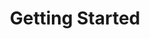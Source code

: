 ---
title: Getting Started
description: Learn the basic concepts of Pachyderm in this glossary.
author:
tags:
categories:
series:
date:
weight: 0
---